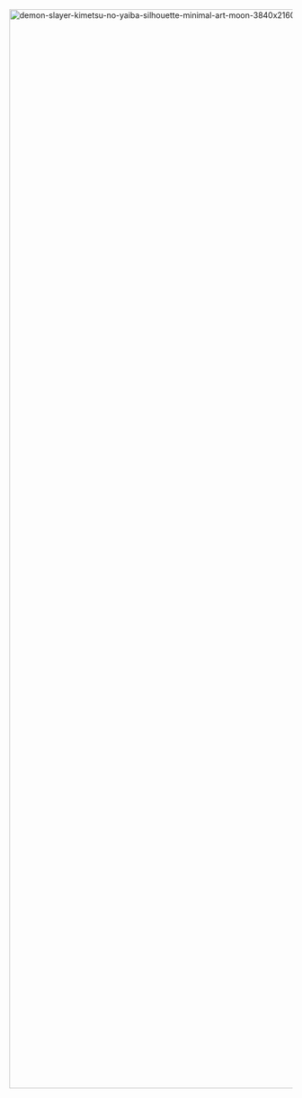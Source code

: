 <img width="1920" alt="demon-slayer-kimetsu-no-yaiba-silhouette-minimal-art-moon-3840x2160-8306" src="https://github.com/Qasimsk2009/Background/assets/98572009/c1dbe90c-15d7-4cf6-9c39-3a203525f7cd">
